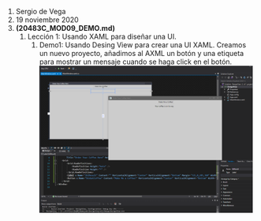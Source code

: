 1. Sergio de Vega
2. 19 noviembre 2020
3. **(20483C_MOD09_DEMO.md)** 
   1. Lección 1: Usando XAML para diseñar una UI.
      1. Demo1: Usando Desing View para crear una UI XAML. Creamos un nuevo proyecto, añadimos al AXML un botón y una etiqueta para mostrar un mensaje cuando se haga click en el botón.
      ![C1](images/C1.PNG)
      